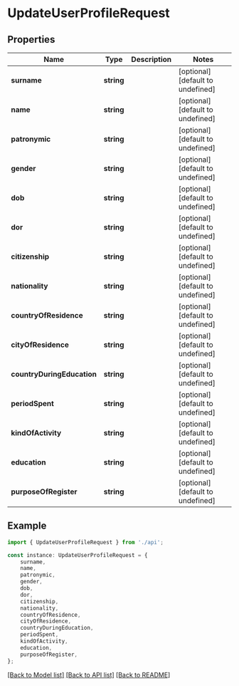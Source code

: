 # UpdateUserProfileRequest


## Properties

Name | Type | Description | Notes
------------ | ------------- | ------------- | -------------
**surname** | **string** |  | [optional] [default to undefined]
**name** | **string** |  | [optional] [default to undefined]
**patronymic** | **string** |  | [optional] [default to undefined]
**gender** | **string** |  | [optional] [default to undefined]
**dob** | **string** |  | [optional] [default to undefined]
**dor** | **string** |  | [optional] [default to undefined]
**citizenship** | **string** |  | [optional] [default to undefined]
**nationality** | **string** |  | [optional] [default to undefined]
**countryOfResidence** | **string** |  | [optional] [default to undefined]
**cityOfResidence** | **string** |  | [optional] [default to undefined]
**countryDuringEducation** | **string** |  | [optional] [default to undefined]
**periodSpent** | **string** |  | [optional] [default to undefined]
**kindOfActivity** | **string** |  | [optional] [default to undefined]
**education** | **string** |  | [optional] [default to undefined]
**purposeOfRegister** | **string** |  | [optional] [default to undefined]

## Example

```typescript
import { UpdateUserProfileRequest } from './api';

const instance: UpdateUserProfileRequest = {
    surname,
    name,
    patronymic,
    gender,
    dob,
    dor,
    citizenship,
    nationality,
    countryOfResidence,
    cityOfResidence,
    countryDuringEducation,
    periodSpent,
    kindOfActivity,
    education,
    purposeOfRegister,
};
```

[[Back to Model list]](../README.md#documentation-for-models) [[Back to API list]](../README.md#documentation-for-api-endpoints) [[Back to README]](../README.md)
